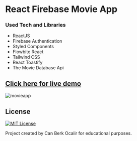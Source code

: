 # React Firebase Movie App

### Used Tech and Libraries
* ReactJS
* Firebase Authentication
* Styled Components
* Flowbite React
* Tailwind CSS
* React Toastify
* The Movie Database Api

## [Click here for live demo](https://musical-moonbeam-a4cdde.netlify.app/)

![movieapp](https://user-images.githubusercontent.com/11324886/200697849-9cad9dba-e885-40ba-95e6-6625dfbfed77.gif)

## License

[![MIT License](https://img.shields.io/badge/License-MIT-green.svg)](https://choosealicense.com/licenses/mit/)

Project created by Can Berk Ocalir for educational purposes.
